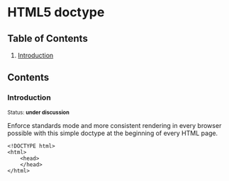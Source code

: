 # HTML5 doctype

## Table of Contents

  1. [Introduction](#introduction)

## Contents

### Introduction

<sup>Status: **under discussion** </sup>

Enforce standards mode and more consistent rendering in every browser possible with this simple doctype at the beginning of every HTML page.

```
<!DOCTYPE html>
<html>
    <head>
    </head>
</html>
```
